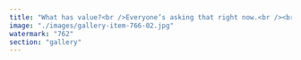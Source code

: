 ```yaml
---
title: "What has value?<br />Everyone’s asking that right now.<br /><br />Culture has value.<br />Culture is the value.<br /><br />ETH is your exposure to the most valuable culture ever imagined."
image: "./images/gallery-item-766-02.jpg"
watermark: "762"
section: "gallery"
---
```


